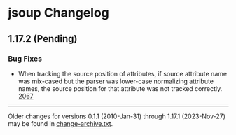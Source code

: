 # jsoup Changelog

## 1.17.2 (Pending)

### Bug Fixes

* When tracking the source position of attributes, if source attribute name was mix-cased but the parser was
  lower-case normalizing attribute names, the source position for that attribute was not tracked
  correctly. [2067](https://github.com/jhy/jsoup/issues/2067)

---
Older changes for versions 0.1.1 (2010-Jan-31) through 1.17.1 (2023-Nov-27) may be found in
[change-archive.txt](./change-archive.txt).
